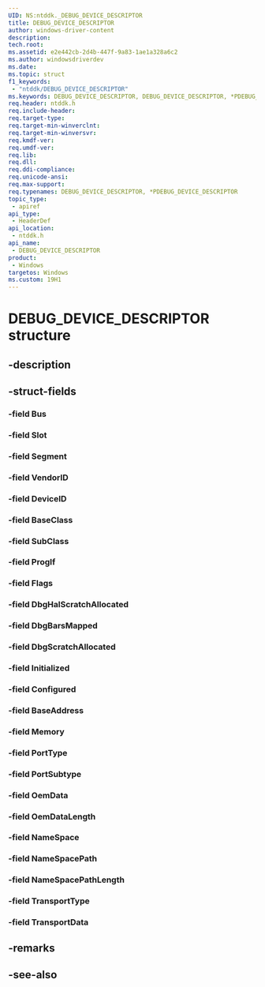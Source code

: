 ```yaml
---
UID: NS:ntddk._DEBUG_DEVICE_DESCRIPTOR
title: DEBUG_DEVICE_DESCRIPTOR
author: windows-driver-content
description: 
tech.root:
ms.assetid: e2e442cb-2d4b-447f-9a83-1ae1a328a6c2
ms.author: windowsdriverdev
ms.date: 
ms.topic: struct
f1_keywords:
 - "ntddk/DEBUG_DEVICE_DESCRIPTOR"
ms.keywords: DEBUG_DEVICE_DESCRIPTOR, DEBUG_DEVICE_DESCRIPTOR, *PDEBUG_DEVICE_DESCRIPTOR, 
req.header: ntddk.h
req.include-header:
req.target-type:
req.target-min-winverclnt:
req.target-min-winversvr:
req.kmdf-ver:
req.umdf-ver:
req.lib:
req.dll:
req.ddi-compliance:
req.unicode-ansi:
req.max-support:
req.typenames: DEBUG_DEVICE_DESCRIPTOR, *PDEBUG_DEVICE_DESCRIPTOR
topic_type: 
 - apiref
api_type: 
 - HeaderDef
api_location: 
 - ntddk.h
api_name: 
 - DEBUG_DEVICE_DESCRIPTOR
product: 
 - Windows
targetos: Windows
ms.custom: 19H1
---
```


# DEBUG_DEVICE_DESCRIPTOR structure

## -description


## -struct-fields

### -field Bus
 
### -field Slot
 
### -field Segment
 
### -field VendorID
 
### -field DeviceID
 
### -field BaseClass
 
### -field SubClass
 
### -field ProgIf
 
### -field Flags
 
### -field DbgHalScratchAllocated
 
### -field DbgBarsMapped
 
### -field DbgScratchAllocated
 
### -field Initialized
 
### -field Configured
 
### -field BaseAddress
 
### -field Memory
 
### -field PortType
 
### -field PortSubtype
 
### -field OemData
 
### -field OemDataLength
 
### -field NameSpace
 
### -field NameSpacePath
 
### -field NameSpacePathLength
 
### -field TransportType
 
### -field TransportData
 

## -remarks

## -see-also
